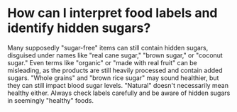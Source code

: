 # How can I interpret food labels and identify hidden sugars?

Many supposedly "sugar-free" items can still contain hidden sugars, disguised under names like "real cane sugar," "brown sugar," or "coconut sugar." Even terms like "organic" or "made with real fruit" can be misleading, as the products are still heavily processed and contain added sugars. "Whole grains" and "brown rice sugar" may sound healthier, but they can still impact blood sugar levels. "Natural" doesn't necessarily mean healthy either. Always check labels carefully and be aware of hidden sugars in seemingly "healthy" foods.